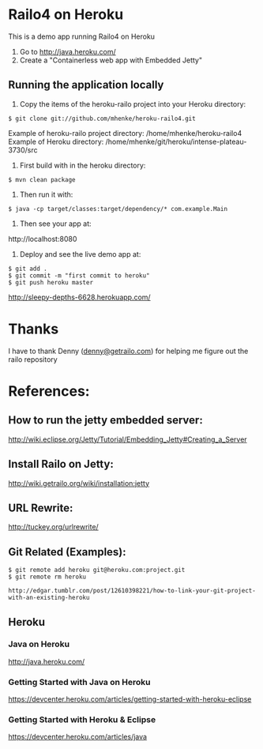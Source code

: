# Railo4 on Heroku

This is a demo app running Railo4 on Heroku

 1. Go to http://java.heroku.com/
 1. Create a "Containerless web app with Embedded Jetty"

## Running the application locally
 1. Copy the items of the heroku-railo project into your Heroku directory:
 ```
 $ git clone git://github.com/mhenke/heroku-railo4.git
 ```
  Example of heroku-railo project directory: /home/mhenke/heroku-railo4
  Example of Heroku directory: /home/mhenke/git/heroku/intense-plateau-3730/src

 1. First build with in the heroku directory:
 ```
 $ mvn clean package
 ```
 1. Then run it with:
   
 ```
 $ java -cp target/classes:target/dependency/* com.example.Main
 ```
	
 1. Then see your app at:

 http://localhost:8080
	
 1. Deploy and see the live demo app at:

 ```
 $ git add .
 $ git commit -m "first commit to heroku"
 $ git push heroku master
 ```
 http://sleepy-depths-6628.herokuapp.com/

# Thanks
	
  I have to thank Denny (denny@getrailo.com) for helping me figure out the railo repository	

# References:

## How to run the jetty embedded server:

  http://wiki.eclipse.org/Jetty/Tutorial/Embedding_Jetty#Creating_a_Server

## Install Railo on Jetty:
	
  http://wiki.getrailo.org/wiki/installation:jetty

## URL Rewrite:
	
  http://tuckey.org/urlrewrite/
	
## Git Related (Examples):
```
$ git remote add heroku git@heroku.com:project.git
$ git remote rm heroku
```	
	
    http://edgar.tumblr.com/post/12610398221/how-to-link-your-git-project-with-an-existing-heroku

## Heroku
### Java on Heroku
  http://java.heroku.com/
### Getting Started with Java on Heroku 
  https://devcenter.heroku.com/articles/getting-started-with-heroku-eclipse
### Getting Started with Heroku & Eclipse
  https://devcenter.heroku.com/articles/java

